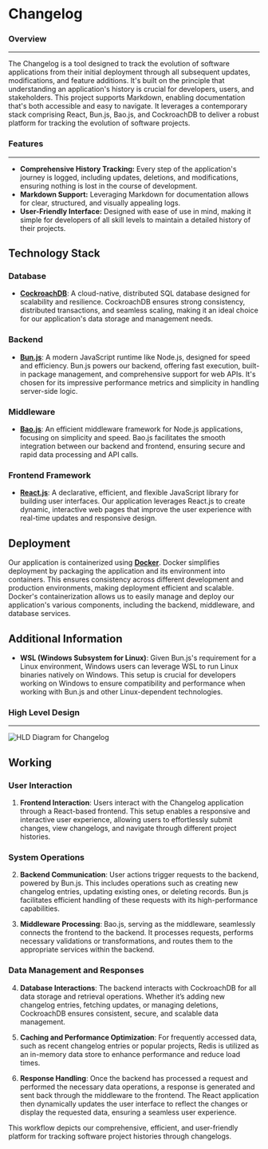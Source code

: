 # Changelog

### Overview
***
The Changelog is a tool designed to track the evolution of software applications from their initial deployment through all subsequent updates, modifications, and feature additions. It's built on the principle that understanding an application's history is crucial for developers, users, and stakeholders. This project supports Markdown, enabling documentation that's both accessible and easy to navigate. It leverages a contemporary stack comprising React, Bun.js, Bao.js, and CockroachDB to deliver a robust platform for tracking the evolution of software projects.

### Features
***
- **Comprehensive History Tracking:** Every step of the application's journey is logged, including updates, deletions, and modifications, ensuring nothing is lost in the course of development.<br>
- **Markdown Support:** Leveraging Markdown for documentation allows for clear, structured, and visually appealing logs.<br>
- **User-Friendly Interface:** Designed with ease of use in mind, making it simple for developers of all skill levels to maintain a detailed history of their projects.<br>

## Technology Stack

### Database

- **[CockroachDB](https://www.cockroachlabs.com/)**: A cloud-native, distributed SQL database designed for scalability and resilience. CockroachDB ensures strong consistency, distributed transactions, and seamless scaling, making it an ideal choice for our application's data storage and management needs.

### Backend

- **[Bun.js](https://bun.sh/)**: A modern JavaScript runtime like Node.js, designed for speed and efficiency. Bun.js powers our backend, offering fast execution, built-in package management, and comprehensive support for web APIs. It's chosen for its impressive performance metrics and simplicity in handling server-side logic.

### Middleware

- **[Bao.js](https://baojs.org/)**: An efficient middleware framework for Node.js applications, focusing on simplicity and speed. Bao.js facilitates the smooth integration between our backend and frontend, ensuring secure and rapid data processing and API calls.

### Frontend Framework

- **[React.js](https://react.dev/)**: A declarative, efficient, and flexible JavaScript library for building user interfaces. Our application leverages React.js to create dynamic, interactive web pages that improve the user experience with real-time updates and responsive design.

## Deployment

Our application is containerized using **[Docker](https://www.docker.com/)**. Docker simplifies deployment by packaging the application and its environment into containers. This ensures consistency across different development and production environments, making deployment efficient and scalable. Docker's containerization allows us to easily manage and deploy our application's various components, including the backend, middleware, and database services.

## Additional Information

- **WSL (Windows Subsystem for Linux)**: Given Bun.js's requirement for a Linux environment, Windows users can leverage WSL to run Linux binaries natively on Windows. This setup is crucial for developers working on Windows to ensure compatibility and performance when working with Bun.js and other Linux-dependent technologies.


 ### High Level Design
 ---

![HLD Diagram for Changelog](https://github.com/PrathamSikka24/changelog/assets/116445216/248e74f0-4af1-41ae-a0c1-0f97ce31c6e3)

## Working

### User Interaction

1. **Frontend Interaction**: Users interact with the Changelog application through a React-based frontend. This setup enables a responsive and interactive user experience, allowing users to effortlessly submit changes, view changelogs, and navigate through different project histories.

### System Operations

2. **Backend Communication**: User actions trigger requests to the backend, powered by Bun.js. This includes operations such as creating new changelog entries, updating existing ones, or deleting records. Bun.js facilitates efficient handling of these requests with its high-performance capabilities.

3. **Middleware Processing**: Bao.js, serving as the middleware, seamlessly connects the frontend to the backend. It processes requests, performs necessary validations or transformations, and routes them to the appropriate services within the backend.

### Data Management and Responses

4. **Database Interactions**: The backend interacts with CockroachDB for all data storage and retrieval operations. Whether it’s adding new changelog entries, fetching updates, or managing deletions, CockroachDB ensures consistent, secure, and scalable data management.

5. **Caching and Performance Optimization**: For frequently accessed data, such as recent changelog entries or popular projects, Redis is utilized as an in-memory data store to enhance performance and reduce load times.

6. **Response Handling**: Once the backend has processed a request and performed the necessary data operations, a response is generated and sent back through the middleware to the frontend. The React application then dynamically updates the user interface to reflect the changes or display the requested data, ensuring a seamless user experience.
   
This workflow depicts our comprehensive, efficient, and user-friendly platform for tracking software project histories through changelogs.
